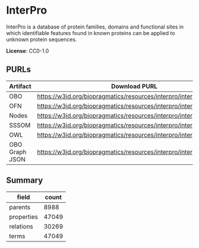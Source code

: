 # InterPro

InterPro is a database of protein families, domains and functional sites in which identifiable features found in known proteins can be applied to unknown protein sequences.

**License**: CC0-1.0

## PURLs

| Artifact       | Download PURL                                                        | Latest Versioned Download PURL                                             |
|----------------|----------------------------------------------------------------------|----------------------------------------------------------------------------|
| OBO            | https://w3id.org/biopragmatics/resources/interpro/interpro.obo       | https://w3id.org/biopragmatics/resources/interpro/103.0/interpro.obo       |
| OFN            | https://w3id.org/biopragmatics/resources/interpro/interpro.ofn       | https://w3id.org/biopragmatics/resources/interpro/103.0/interpro.ofn       |
| Nodes          | https://w3id.org/biopragmatics/resources/interpro/interpro.tsv       | https://w3id.org/biopragmatics/resources/interpro/103.0/interpro.tsv       |
| SSSOM          | https://w3id.org/biopragmatics/resources/interpro/interpro.sssom.tsv | https://w3id.org/biopragmatics/resources/interpro/103.0/interpro.sssom.tsv |
| OWL            | https://w3id.org/biopragmatics/resources/interpro/interpro.owl       | https://w3id.org/biopragmatics/resources/interpro/103.0/interpro.owl       |
| OBO Graph JSON | https://w3id.org/biopragmatics/resources/interpro/interpro.json      | https://w3id.org/biopragmatics/resources/interpro/103.0/interpro.json      |

## Summary

| field      |   count |
|------------|---------|
| parents    |    8988 |
| properties |   47049 |
| relations  |   30269 |
| terms      |   47049 |
